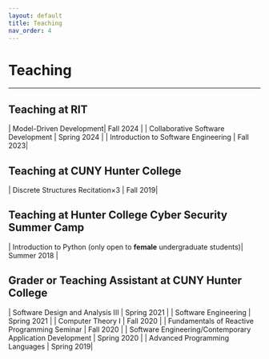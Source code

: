 ```yaml
---
layout: default
title: Teaching
nav_order: 4
---
```


# Teaching

----

## Teaching at RIT

| Model-Driven Development| Fall 2024 |
| Collaborative Software Development | Spring 2024 |
| Introduction to Software Engineering | Fall 2023|


## Teaching at CUNY Hunter College

| Discrete Structures Recitation×3 | Fall 2019|

## Teaching at Hunter College Cyber Security Summer Camp

| Introduction to Python (only open to **female** undergraduate students)| Summer 2018 |

## Grader or Teaching Assistant at CUNY Hunter College

| Software Design and Analysis III | Spring 2021 |
| Software Engineering | Spring 2021 |
| Computer Theory I | Fall 2020 |
| Fundamentals of Reactive Programming Seminar | Fall 2020 |
| Software Engineering/Contemporary Application Development | Spring 2020 |
| Advanced Programming Languages | Spring 2019|
